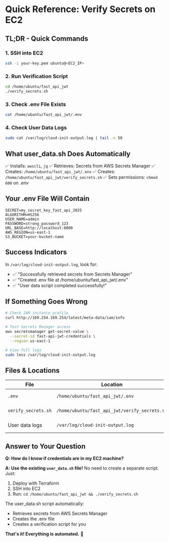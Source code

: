 # Quick Reference: Verify Secrets on EC2

## TL;DR - Quick Commands

### 1. SSH into EC2
```bash
ssh -i your-key.pem ubuntu@<EC2_IP>
```

### 2. Run Verification Script
```bash
cd /home/ubuntu/fast_api_jwt
./verify_secrets.sh
```

### 3. Check .env File Exists
```bash
cat /home/ubuntu/fast_api_jwt/.env
```

### 4. Check User Data Logs
```bash
sudo cat /var/log/cloud-init-output.log | tail -n 50
```

## What user_data.sh Does Automatically

✅ Installs: `awscli`, `jq`
✅ Retrieves: Secrets from AWS Secrets Manager
✅ Creates: `/home/ubuntu/fast_api_jwt/.env`
✅ Creates: `/home/ubuntu/fast_api_jwt/verify_secrets.sh`
✅ Sets permissions: `chmod 600` on .env

## Your .env File Will Contain

```env
SECRET=my_secret_key_fast_api_2025
ALGORITHM=HS256
USER_NAME=admin
PASSWORD=strong_password_123
URL_BASE=http://localhost:8000
AWS_REGION=us-east-1
S3_BUCKET=your-bucket-name
```

## Success Indicators

In `/var/log/cloud-init-output.log`, look for:
- ✅ "Successfully retrieved secrets from Secrets Manager"
- ✅ "Created .env file at /home/ubuntu/fast_api_jwt/.env"
- ✅ "User data script completed successfully!"

## If Something Goes Wrong

```bash
# Check IAM instance profile
curl http://169.254.169.254/latest/meta-data/iam/info

# Test Secrets Manager access
aws secretsmanager get-secret-value \
  --secret-id fast-api-jwt-credentials \
  --region us-east-1

# View full logs
sudo less /var/log/cloud-init-output.log
```

## Files & Locations

| File | Location | Purpose |
|------|----------|---------|
| `.env` | `/home/ubuntu/fast_api_jwt/.env` | Application secrets |
| `verify_secrets.sh` | `/home/ubuntu/fast_api_jwt/verify_secrets.sh` | Verification script |
| User data logs | `/var/log/cloud-init-output.log` | Boot script logs |

## Answer to Your Question

**Q: How do I know if credentials are in my EC2 machine?**

**A: Use the existing `user_data.sh` file!** No need to create a separate script. Just:

1. Deploy with Terraform
2. SSH into EC2
3. Run: `cd /home/ubuntu/fast_api_jwt && ./verify_secrets.sh`

The user_data.sh script automatically:
- Retrieves secrets from AWS Secrets Manager
- Creates the .env file
- Creates a verification script for you

**That's it! Everything is automated.** 🎉
